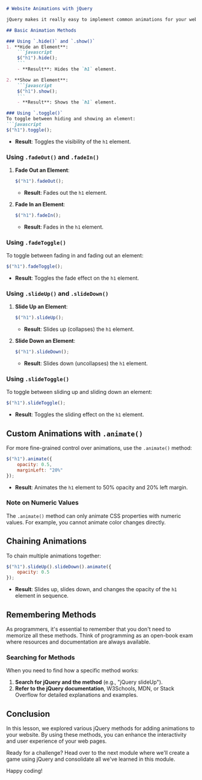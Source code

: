 ```markdown
# Website Animations with jQuery

jQuery makes it really easy to implement common animations for your website. Let's explore how to add and control animations using jQuery.

## Basic Animation Methods

### Using `.hide()` and `.show()`
1. **Hide an Element**:
    ```javascript
    $("h1").hide();
    ```
    - **Result**: Hides the `h1` element.

2. **Show an Element**:
    ```javascript
    $("h1").show();
    ```
    - **Result**: Shows the `h1` element.

### Using `.toggle()`
To toggle between hiding and showing an element:
```javascript
$("h1").toggle();
```
- **Result**: Toggles the visibility of the `h1` element.

### Using `.fadeOut()` and `.fadeIn()`
1. **Fade Out an Element**:
    ```javascript
    $("h1").fadeOut();
    ```
    - **Result**: Fades out the `h1` element.

2. **Fade In an Element**:
    ```javascript
    $("h1").fadeIn();
    ```
    - **Result**: Fades in the `h1` element.

### Using `.fadeToggle()`
To toggle between fading in and fading out an element:
```javascript
$("h1").fadeToggle();
```
- **Result**: Toggles the fade effect on the `h1` element.

### Using `.slideUp()` and `.slideDown()`
1. **Slide Up an Element**:
    ```javascript
    $("h1").slideUp();
    ```
    - **Result**: Slides up (collapses) the `h1` element.

2. **Slide Down an Element**:
    ```javascript
    $("h1").slideDown();
    ```
    - **Result**: Slides down (uncollapses) the `h1` element.

### Using `.slideToggle()`
To toggle between sliding up and sliding down an element:
```javascript
$("h1").slideToggle();
```
- **Result**: Toggles the sliding effect on the `h1` element.

## Custom Animations with `.animate()`
For more fine-grained control over animations, use the `.animate()` method:
```javascript
$("h1").animate({
    opacity: 0.5,
    marginLeft: "20%"
});
```
- **Result**: Animates the `h1` element to 50% opacity and 20% left margin.

### Note on Numeric Values
The `.animate()` method can only animate CSS properties with numeric values. For example, you cannot animate color changes directly.

## Chaining Animations
To chain multiple animations together:
```javascript
$("h1").slideUp().slideDown().animate({
    opacity: 0.5
});
```
- **Result**: Slides up, slides down, and changes the opacity of the `h1` element in sequence.

## Remembering Methods
As programmers, it's essential to remember that you don't need to memorize all these methods. Think of programming as an open-book exam where resources and documentation are always available.

### Searching for Methods
When you need to find how a specific method works:
1. **Search for jQuery and the method** (e.g., "jQuery slideUp").
2. **Refer to the jQuery documentation**, W3Schools, MDN, or Stack Overflow for detailed explanations and examples.

## Conclusion
In this lesson, we explored various jQuery methods for adding animations to your website. By using these methods, you can enhance the interactivity and user experience of your web pages.

Ready for a challenge? Head over to the next module where we'll create a game using jQuery and consolidate all we've learned in this module.

Happy coding!
```
